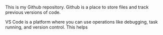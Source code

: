 This is my Github repository. Github is a place to store files and track previous versions of code. 

VS Code is a platform where you can use operations like debugging, task running, and version control. This helps 